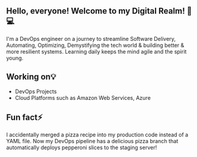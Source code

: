 ## Hello, everyone! Welcome to my Digital Realm! 🚀💻


I'm a DevOps engineer on a journey to streamline Software Delivery, Automating, Optimizing, Demystifying the tech world & building better & more resilient systems. Learning daily keeps the mind agile and the spirit young.


##  Working on💡
- DevOps Projects
- Cloud Platforms such as Amazon Web Services, Azure



##  Fun fact⚡


I accidentally merged a pizza recipe into my production code instead of a YAML file. Now my DevOps pipeline has a delicious pizza branch that automatically deploys pepperoni slices to the staging server! 


<!--
**MeenalJy/MeenalJy** is a ✨ _special_ ✨ repository because its `README.md` (this file) appears on your GitHub profile.

Here are some ideas to get you started:


-->

